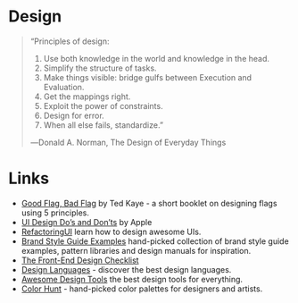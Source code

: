 # Design

> “Principles of design:
> 1. Use both knowledge in the world and knowledge in the head.
> 2. Simplify the structure of tasks.
> 3. Make things visible: bridge gulfs between Execution and Evaluation.
> 4. Get the mappings right.
> 5. Exploit the power of constraints.
> 6. Design for error.
> 7. When all else fails, standardize.”
>
> ―Donald A. Norman, The Design of Everyday Things


# Links
* [Good Flag, Bad Flag](https://nava.org/good-flag-bad-flag/) by Ted Kaye - a short booklet on designing flags using 5 principles.
* [UI Design Do’s and Don’ts](https://developer.apple.com/design/tips/) by Apple
* [RefactoringUI](https://refactoringui.com/) learn how to design awesome UIs.
* [Brand Style Guide Examples](https://saijogeorge.com/brand-style-guide-examples/) hand-picked collection of brand style guide examples, pattern libraries and design manuals for inspiration.
* [The Front-End Design Checklist](https://frontenddesignchecklist.io)
* [Design Languages](https://design-languages.com/) - discover the best design languages.
* [Awesome Design Tools](https://github.com/LisaDziuba/Awesome-Design-Tools#readme) the best design tools for everything.
* [Color Hunt](https://colorhunt.co/) - hand-picked color palettes for designers and artists.
